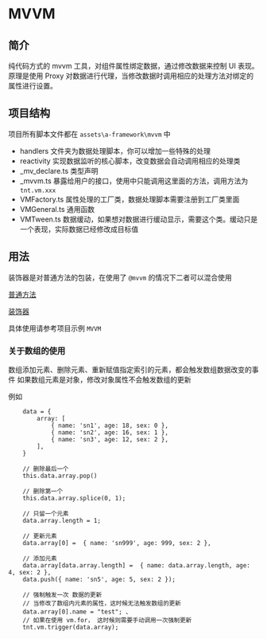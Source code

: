 
# MVVM

## 简介

纯代码方式的 mvvm 工具，对组件属性绑定数据，通过修改数据来控制 UI 表现。  
原理是使用 Proxy 对数据进行代理，当修改数据时调用相应的处理方法对绑定的属性进行设置。

## 项目结构
项目所有脚本文件都在 `assets\a-framework\mvvm` 中
- handlers 文件夹为数据处理脚本，你可以增加一些特殊的处理
- reactivity 实现数据监听的核心脚本，改变数据会自动调用相应的处理类
- _mv_declare.ts 类型声明
- _mvvm.ts 暴露给用户的接口，使用中只能调用这里面的方法，调用方法为 `tnt.vm.xxx`
- VMFactory.ts 属性处理的工厂类，数据处理脚本需要注册到工厂类里面
- VMGeneral.ts 通用函数
- VMTween.ts 数据缓动，如果想对数据进行缓动显示，需要这个类。缓动只是一个表现，实际数据已经修改成目标值


## 用法

装饰器是对普通方法的包装，在使用了 `@mvvm` 的情况下二者可以混合使用

[普通方法](./%E6%99%AE%E9%80%9A%E6%96%B9%E6%B3%95.md)

[装饰器](./%E8%A3%85%E9%A5%B0%E5%99%A8.md)


具体使用请参考项目示例 `MVVM`


### 关于数组的使用

数组添加元素、删除元素、重新赋值指定索引的元素，都会触发数组数据改变的事件
如果数组元素是对象，修改对象属性不会触发数组的更新

例如
```
    data = {
        array: [
            { name: 'sn1', age: 18, sex: 0 },
            { name: 'sn2', age: 16, sex: 1 },
            { name: 'sn3', age: 12, sex: 2 },
        ],
    }

    // 删除最后一个
    this.data.array.pop()

    // 删除第一个
    this.data.array.splice(0, 1);

    // 只留一个元素
    data.array.length = 1; 

    // 更新元素
    data.array[0] =  { name: 'sn999', age: 999, sex: 2 },

    // 添加元素
    data.array[data.array.length] =  { name: data.array.length, age: 4, sex: 2 },
    data.push({ name: 'sn5', age: 5, sex: 2 });

    // 强制触发一次 数据的更新
    // 当修改了数组内元素的属性，这时候无法触发数组的更新
    data.array[0].name = "test"; 、
    // 如果在使用 vm.for， 这时候则需要手动调用一次强制更新
    tnt.vm.trigger(data.array);
```